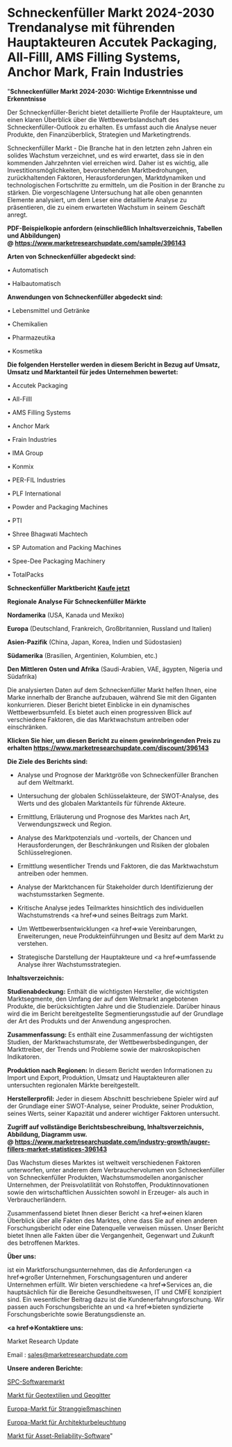 # Schneckenfüller Markt 2024-2030 Trendanalyse mit führenden Hauptakteuren Accutek Packaging, All-Filll, AMS Filling Systems, Anchor Mark, Frain Industries

"<strong>Schneckenfüller Markt 2024-2030: Wichtige Erkenntnisse und Erkenntnisse</strong>

Der Schneckenfüller-Bericht bietet detaillierte Profile der Hauptakteure, um einen klaren Überblick über die Wettbewerbslandschaft des Schneckenfüller-Outlook zu erhalten. Es umfasst auch die Analyse neuer Produkte, den Finanzüberblick, Strategien und Marketingtrends.

Schneckenfüller Markt - Die Branche hat in den letzten zehn Jahren ein solides Wachstum verzeichnet, und es wird erwartet, dass sie in den kommenden Jahrzehnten viel erreichen wird. Daher ist es wichtig, alle Investitionsmöglichkeiten, bevorstehenden Marktbedrohungen, zurückhaltenden Faktoren, Herausforderungen, Marktdynamiken und technologischen Fortschritte zu ermitteln, um die Position in der Branche zu stärken. Die vorgeschlagene Untersuchung hat alle oben genannten Elemente analysiert, um dem Leser eine detaillierte Analyse zu präsentieren, die zu einem erwarteten Wachstum in seinem Geschäft anregt.

<strong><b>PDF-Beispielkopie anfordern (einschließlich Inhaltsverzeichnis, Tabellen und Abbildungen) @ </b></strong><strong><a href=https://www.marketresearchupdate.com/sample/396143><strong>https://www.marketresearchupdate.com/sample/396143</u></a></strong></strong>

<strong>Arten von Schneckenfüller abgedeckt sind:</strong>

• Automatisch

• Halbautomatisch

<strong>Anwendungen von Schneckenfüller abgedeckt sind:</strong>

• Lebensmittel und Getränke

• Chemikalien

• Pharmazeutika

• Kosmetika

<strong>Die folgenden Hersteller werden in diesem Bericht in Bezug auf Umsatz, Umsatz und Marktanteil für jedes Unternehmen bewertet:</strong>

• Accutek Packaging

• All-Filll

• AMS Filling Systems

• Anchor Mark

• Frain Industries

• IMA Group

• Konmix

• PER-FIL Industries

• PLF International

• Powder and Packaging Machines

• PTI

• Shree Bhagwati Machtech

• SP Automation and Packing Machines

• Spee-Dee Packaging Machinery

• TotalPacks

<strong>Schneckenfüller Marktbericht <a href=https://www.marketresearchupdate.com/buynow/396143>Kaufe jetzt</a></strong>

<strong>Regionale Analyse Für Schneckenfüller Märkte</strong>

<strong>Nordamerika</strong> (USA, Kanada und Mexiko)

<strong>Europa</strong> (Deutschland, Frankreich, Großbritannien, Russland und Italien)

<strong>Asien-Pazifik</strong> (China, Japan, Korea, Indien und Südostasien)

<strong>Südamerika</strong> (Brasilien, Argentinien, Kolumbien, etc.)

<strong>Den Mittleren</strong> <strong>Osten und Afrika</strong> (Saudi-Arabien, VAE, ägypten, Nigeria und Südafrika)

Die analysierten Daten auf dem Schneckenfüller Markt helfen Ihnen, eine Marke innerhalb der Branche aufzubauen, während Sie mit den Giganten konkurrieren. Dieser Bericht bietet Einblicke in ein dynamisches Wettbewerbsumfeld. Es bietet auch einen progressiven Blick auf verschiedene Faktoren, die das Marktwachstum antreiben oder einschränken.

<strong>Klicken Sie hier, um diesen Bericht zu einem gewinnbringenden Preis zu erhalten
</strong><strong><a href=https://www.marketresearchupdate.com/discount/396143>https://www.marketresearchupdate.com/discount/396143</b></u></strong></a>

<strong>Die Ziele des Berichts sind:</strong>

- Analyse und Prognose der Marktgröße von Schneckenfüller Branchen auf dem Weltmarkt.

- Untersuchung der globalen Schlüsselakteure, der SWOT-Analyse, des Werts und des globalen Marktanteils für führende Akteure.

- Ermittlung, Erläuterung und Prognose des Marktes nach Art, Verwendungszweck und Region.

- Analyse des Marktpotenzials und -vorteils, der Chancen und Herausforderungen, der Beschränkungen und Risiken der globalen Schlüsselregionen.

- Ermittlung wesentlicher Trends und Faktoren, die das Marktwachstum antreiben oder hemmen.

- Analyse der Marktchancen für Stakeholder durch Identifizierung der wachstumsstarken Segmente.

- Kritische Analyse jedes Teilmarktes hinsichtlich des individuellen Wachstumstrends <a href=>und</a> seines Beitrags zum Markt.

- Um Wettbewerbsentwicklungen <a href=>wie</a> Vereinbarungen, Erweiterungen, neue Produkteinführungen und Besitz auf dem Markt zu verstehen.

- Strategische Darstellung der Hauptakteure und <a href=>umfas</a>sende Analyse ihrer Wachstumsstrategien.

<strong>Inhaltsverzeichnis:</strong>

<strong>Studienabdeckung:</strong> Enthält die wichtigsten Hersteller, die wichtigsten Marktsegmente, den Umfang der auf dem Weltmarkt angebotenen Produkte, die berücksichtigten Jahre und die Studienziele. Darüber hinaus wird die im Bericht bereitgestellte Segmentierungsstudie auf der Grundlage der Art des Produkts und der Anwendung angesprochen.

<strong>Zusammenfassung:</strong> Es enthält eine Zusammenfassung der wichtigsten Studien, der Marktwachstumsrate, der Wettbewerbsbedingungen, der Markttreiber, der Trends und Probleme sowie der makroskopischen Indikatoren.

<strong>Produktion nach Regionen:</strong> In diesem Bericht werden Informationen zu Import und Export, Produktion, Umsatz und Hauptakteuren aller untersuchten regionalen Märkte bereitgestellt.

<strong>Herstellerprofil:</strong> Jeder in diesem Abschnitt beschriebene Spieler wird auf der Grundlage einer SWOT-Analyse, seiner Produkte, seiner Produktion, seines Werts, seiner Kapazität und anderer wichtiger Faktoren untersucht.

<strong><b>Zugriff auf vollständige Berichtsbeschreibung, Inhaltsverzeichnis, Abbildung, Diagramm usw. @ </b></strong><strong><a href=https://www.marketresearchupdate.com/industry-growth/auger-fillers-market-statistices-396143>https://www.marketresearchupdate.com/industry-growth/auger-fillers-market-statistices-396143</a></strong>

Das Wachstum dieses Marktes ist weltweit verschiedenen Faktoren unterworfen, unter anderem dem Verbrauchervolumen von Schneckenfüller von Schneckenfüller Produkten, Wachstumsmodellen anorganischer Unternehmen, der Preisvolatilität von Rohstoffen, Produktinnovationen sowie den wirtschaftlichen Aussichten sowohl in Erzeuger- als auch in Verbraucherländern.

Zusammenfassend bietet Ihnen dieser Bericht <a href=>einen</a> klaren Überblick über alle Fakten des Marktes, ohne dass Sie auf einen anderen Forschungsbericht oder eine Datenquelle verweisen müssen. Unser Bericht bietet Ihnen alle Fakten über die Vergangenheit, Gegenwart und Zukunft des betroffenen Marktes.

<strong>Über uns:</strong>

 ist ein Marktforschungsunternehmen, das die Anforderungen <a href=>großer</a> Unternehmen, Forschungsagenturen und anderer Unternehmen erfüllt. Wir bieten verschiedene <a href=>Services</a> an, die hauptsächlich für die Bereiche Gesundheitswesen, IT und CMFE konzipiert sind. Ein wesentlicher Beitrag dazu ist die Kundenerfahrungsforschung. Wir passen auch Forschungsberichte an und <a href=>bieten</a> syndizierte Forschungsberichte sowie Beratungsdienste an.

<strong><a href=>Kontaktiere uns:</a></strong>

Market Research Update

Email : sales@marketresearchupdate.com

<strong>Unsere anderen Berichte:</strong>

<a href=https://www.linkedin.com/pulse/spc-software-market-current-business>SPC-Softwaremarkt</a>

<a href=https://www.linkedin.com/pulse/geotextiles-geogrids-market-size-share-outlook-growth>Markt für Geotextilien und Geogitter</a>

<a href=https://www.linkedin.com/pulse/europe-continuous-casting-machines-market-size>Europa-Markt für Stranggießmaschinen</a>

<a href=https://www.linkedin.com/pulse/europe-architectural-lighting-market-2023-challenges>Europa-Markt für Architekturbeleuchtung</a>

<a href=https://www.linkedin.com/pulse/asset-reliability-software-market-2023-current-onb2f/>Markt für Asset-Reliability-Software</a>"
